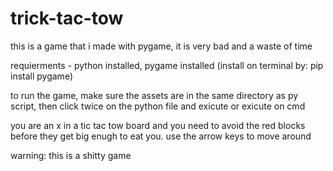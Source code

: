 # trick-tac-tow
this is a game that i made with pygame, it is very bad and a waste of time

requierments - 
python installed,
pygame installed
(install on terminal by: pip install pygame)

to run the game, make sure the assets are in the same directory as py script,
then click twice on the python file and exicute or exicute on cmd


you are an x in a tic tac tow board and you need to avoid the red blocks before they get big enugh to eat you. 
use the arrow keys to move around

warning:
this is a shitty game
